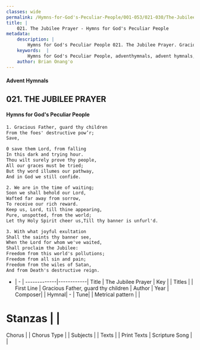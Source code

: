 ```yaml
---
classes: wide
permalink: /Hymns-for-God's-Peculiar-People/001-053/021-030/The-Jubilee-Prayer/
title: |
    021. The Jubilee Prayer - Hymns for God's Peculiar People
metadata:
    description: |
        Hymns for God's Peculiar People 021. The Jubilee Prayer. Gracious Father, guard thy children From the foes' destructive pow’r; Save,   
    keywords:  |
        Hymns for God's Peculiar People, adventhymnals, advent hymnals, The Jubilee Prayer, Gracious Father, guard thy children. 
    author: Brian Onang'o
---
```

#### Advent Hymnals
## 021. THE JUBILEE PRAYER
####  Hymns for God's Peculiar People
```txt
1. Gracious Father, guard thy children
From the foes' destructive pow’r;
Save, 

0 save them Lord, from falling
In this dark and trying hour.
Thou wilt surely prove thy people,
All our graces must be tried;
But thy word illumes our pathway,
And in God we still confide.

2. We are in the time of waiting;
Soon we shall behold our Lord,
Wafted far away from sorrow,
To receive our rich reward.
Keep us, Lord, till thine appearing,
Pure, unspotted, from the world;
Let thy Holy Spirit cheer us,Till thy banner is unfurl'd.

3. With what joyful exultation
Shall the saints thy banner see,
When the Lord for whom we've waited,
Shall proclaim the Jubilee:
Freedom from this world's pollutions;
Freedom from all sin and pain;
Freedom from the wiles of Satan,
And from Death's destructive reign.


```
- |   -  |
-------------|------------|
Title | The Jubilee Prayer |
Key |  |
Titles |  |
First Line | Gracious Father, guard thy children |
Author | 
Year | 
Composer|  |
Hymnal|  - |
Tune|  |
Metrical pattern | |
# Stanzas |  |
Chorus |  |
Chorus Type |  |
Subjects |  |
Texts |  |
Print Texts | 
Scripture Song |  |
    
